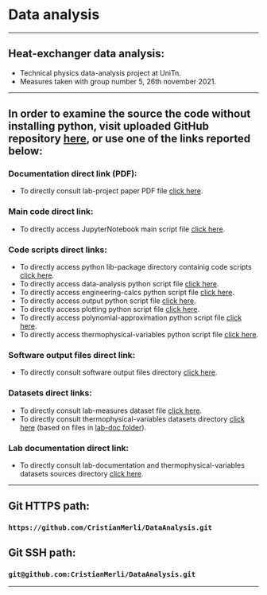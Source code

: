 # Data analysis
---
## Heat-exchanger data analysis:
* Technical physics data-analysis project at UniTn.
* Measures taken with group number 5, 26th november 2021.
---
## In order to examine the source the code without installing python, visit uploaded GitHub repository [here](https://github.com/CristianMerli/DataAnalysis.git), or use one of the links reported below:
### Documentation direct link (PDF):
* To directly consult lab-project paper PDF file [click here](https://github.com/CristianMerli/DataAnalysis/blob/master/final_doc/cristian_merli_211384_paper.pdf).
### Main code direct link:
* To directly access JupyterNotebook main script file [click here](https://github.com/CristianMerli/DataAnalysis/blob/master/data_analysis/python/dataset_management.ipynb).
### Code scripts direct links:
* To directly access python lib-package directory containig code scripts [click here](https://github.com/CristianMerli/DataAnalysis/tree/master/data_analysis/python/libs).
* To directly access data-analysis python script file [click here](https://github.com/CristianMerli/DataAnalysis/blob/master/data_analysis/python/libs/data_analysis_lib.py).
* To directly access engineering-calcs python script file [click here](https://github.com/CristianMerli/DataAnalysis/blob/master/data_analysis/python/libs/eng_calcs_lib.py).
* To directly access output python script file [click here](https://github.com/CristianMerli/DataAnalysis/blob/master/data_analysis/python/libs/output_lib.py).
* To directly access plotting python script file [click here](https://github.com/CristianMerli/DataAnalysis/blob/master/data_analysis/python/libs/plotting_lib.py).
* To directly access polynomial-approximation python script file [click here](https://github.com/CristianMerli/DataAnalysis/blob/master/data_analysis/python/libs/poly_approx_lib.py).
* To directly access thermophysical-variables python script file [click here](https://github.com/CristianMerli/DataAnalysis/blob/master/data_analysis/python/libs/thermophys_vars_lib.py).
### Software output files direct link:
* To directly consult software output files directory [click here](https://github.com/CristianMerli/DataAnalysis/tree/master/final_doc/code_exports/output).
### Datasets direct links:
* To directly consult lab-measures dataset file [click here](https://github.com/CristianMerli/DataAnalysis/blob/master/data_analysis/dataset/scambiatore26112021_5.dat).
* To directly consult thermophysical-variables datasets directory [click here](https://github.com/CristianMerli/DataAnalysis/tree/master/data_analysis/thermophys_vars) (based on files in [lab-doc folder](https://github.com/CristianMerli/DataAnalysis/tree/master/lab_doc)).
### Lab documentation direct link:
* To directly consult lab-documentation and thermophysical-variables datasets sources directory [click here](https://github.com/CristianMerli/DataAnalysis/tree/master/lab_doc).
---
## Git HTTPS path:
### `https://github.com/CristianMerli/DataAnalysis.git`
## Git SSH path:
### `git@github.com:CristianMerli/DataAnalysis.git`
---
